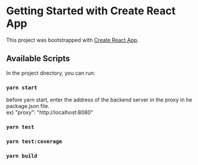 # Getting Started with Create React App

This project was bootstrapped with [Create React App](https://github.com/facebook/create-react-app).

## Available Scripts

In the project directory, you can run:

### `yarn start`

before yarn start, enter the address of the backend server in the proxy in he package.json file.  
ex) "proxy": "http://localhost:8080"

### `yarn test`

### `yarn test:coverage`

### `yarn build`
